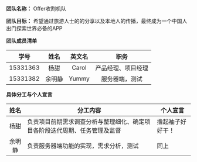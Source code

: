 **团队名称：** Offer收割机队

**团队目标：** 希望通过旅游人士的的分享以及本地人的传播，最终成为一个中国人出门探索世界必备的APP

**团队成员清单**

| 学号 | 姓名 | 英文名 | 职务 |
|:---:|:---:|:---:|:----:|
|15331363|杨甜|Carol|产品经理、项目经理|
|15331382|余明静|Yummy|服务器端，测试|

**具体分工与个人宣言**

| 姓名 | 分工内容 | 个人宣言 |
|:---:|------|------|
|杨甜|负责项目前期需求调查分析与整理细化、确定项目各阶段迭代周期、任务管理及监督|撸起袖子好好干！|
|余明静|负责服务器端功能的实现，需求分析，测试|同上|
